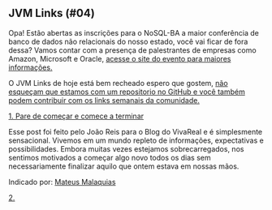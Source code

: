## JVM Links (#04)

Opa! Estão abertas as inscrições para o NoSQL-BA a maior conferência de banco de dados não relacionais do nosso estado, você vai ficar de fora dessa? Vamos contar com a presença de palestrantes de empresas como Amazon, Microsoft e Oracle,
[acesse o site do evento para maiores informações.](http://www.nosqlba.org)

O JVM Links de hoje está bem recheado espero que gostem, [não esqueçam que estamos com um repositorio no GitHub e você também podem contribuir com os links semanais da comunidade.](https://github.com/javabahia/JVM-Links)

[1. Pare de começar e comece a terminar](https://tech.vivareal.com.br/pare-de-come%C3%A7ar-e-comece-a-terminar-840f758d6b75#.kwk3vkkoe)

Esse post foi feito pelo João Reis para o Blog do VivaReal e é simplesmente sensacional. Vivemos em um mundo repleto de informações, expectativas e possibilidades. Embora muitas vezes estejamos sobrecarregados, nos sentimos motivados a começar algo novo todos os dias sem necessariamente finalizar aquilo que ontem estava em nossas mãos.

Indicado por: [Mateus Malaquias](https://twitter.com/mmalaquias1)

[2. ]()

